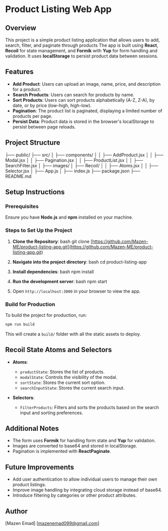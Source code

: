 
# Product Listing Web App

## Overview

This project is a simple product listing application that allows users to add, search, filter, and paginate through products
The app is built using **React**, **Recoil** for state management, and **Formik** with **Yup** for form handling and validation.
It uses **localStorage** to persist product data between sessions.

## Features

- **Add Product**: Users can upload an image, name, price, and description for a product.
- **Search Products**: Users can search for products by name.
- **Sort Products**: Users can sort products alphabetically (A-Z, Z-A), by date, or by price (low-high, high-low).
- **Pagination**: The product list is paginated, displaying a limited number of products per page.
- **Persist Data**: Product data is stored in the browser's localStorage to persist between page reloads.

## Project Structure

├── public/
├── src/
│   ├── components/
│   │   ├── AddProduct.jsx
│   │   ├── Modal.jsx
│   │   ├── Pagination.jsx
│   │   ├── ProductList.jsx
│   │   ├── SearchFilter.jsx
│   ├── images/
│   ├── Recoil/
│   │   ├── Atoms.jsx
│   │   ├── Selector.jsx
│   ├── App.js
│   ├── index.js
├── package.json
├── README.md

## Setup Instructions

### Prerequisites

Ensure you have **Node.js** and **npm** installed on your machine.

### Steps to Set Up the Project

1. **Clone the Repository**:
   bash
    git clone [https://github.com/Mazen-ME/product-listing-app.git](https://github.com/Mazen-ME/product-listing-app.git)

2. **Navigate into the project directory**:
  bash
    cd product-listing-app

3. **Install dependencies**:
  bash
    npm install

4. **Run the development server**:
  bash
    npm start

5. Open `http://localhost:3000` in your browser to view the app.

### Build for Production

To build the project for production, run:

```bash
npm run build
```

This will create a `build/` folder with all the static assets to deploy.

## Recoil State Atoms and Selectors

- **Atoms**:
  - `productState`: Stores the list of products.
  - `modalState`: Controls the visibility of the modal.
  - `sortState`: Stores the current sort option.
  - `searchInputState`: Stores the current search input.

- **Selectors**:
  - `FilterProducts`: Filters and sorts the products based on the search input and sorting preferences.

## Additional Notes

- The form uses **Formik** for handling form state and **Yup** for validation.
- Images are converted to base64 and stored in localStorage.
- Pagination is implemented with **ReactPaginate**.

## Future Improvements

- Add user authentication to allow individual users to manage their own product listings.
- Improve image handling by integrating cloud storage instead of base64.
- Introduce filtering by categories or other product attributes.

## Author

[Mazen Emad]
[mazenemad099@gmail.com]
